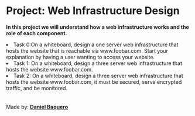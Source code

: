 <html>
<h1>Project: Web Infrastructure Design</h1>
<p><strong>In this project we will understand how a web infrastructure works and the role of each component.</strong></p>
<body>
<li>Task 0:On a whiteboard, design a one server web infrastructure that hosts the website that is reachable via www.foobar.com. Start your explanation by having a user wanting to access your website.</li>
<li>Task 1: On a whiteboard, design a three server web infrastructure that hosts the website www.foobar.com.</li>
<li>Task 2: On a whiteboard, design a three server web infrastructure that hosts the website www.foobar.com, it must be secured, serve encrypted traffic, and be monitored.</li>
</body>
<br>
<br>
<footer>Made by: <strong><a href="https://github.com/DanielBaquero28">Daniel Baquero</a></stong></footer>
</html>